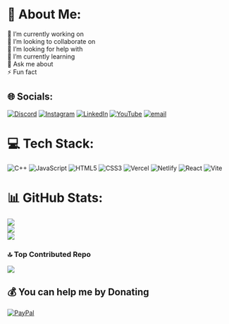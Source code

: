 # 💫 About Me:
🔭 I’m currently working on<br>👯 I’m looking to collaborate on<br>🤝 I’m looking for help with<br>🌱 I’m currently learning<br>💬 Ask me about<br>⚡ Fun fact


## 🌐 Socials:
[![Discord](https://img.shields.io/badge/Discord-%237289DA.svg?logo=discord&logoColor=white)](https://discord.gg/Xavier33692679) [![Instagram](https://img.shields.io/badge/Instagram-%23E4405F.svg?logo=Instagram&logoColor=white)](va_go_xa/) [![LinkedIn](https://img.shields.io/badge/LinkedIn-%230077B5.svg?logo=linkedin&logoColor=white)](https://linkedin.com/in/xavier-gomez-82a61237a) [![YouTube](https://img.shields.io/badge/YouTube-%23FF0000.svg?logo=YouTube&logoColor=white)](https://youtube.com/@XavierX1355) [![email](https://img.shields.io/badge/Email-D14836?logo=gmail&logoColor=white)](mailto:Xavierggomey@gmail.com) 

# 💻 Tech Stack:
![C++](https://img.shields.io/badge/c++-%2300599C.svg?style=for-the-badge&logo=c%2B%2B&logoColor=white) ![JavaScript](https://img.shields.io/badge/javascript-%23323330.svg?style=for-the-badge&logo=javascript&logoColor=%23F7DF1E) ![HTML5](https://img.shields.io/badge/html5-%23E34F26.svg?style=for-the-badge&logo=html5&logoColor=white) ![CSS3](https://img.shields.io/badge/css3-%231572B6.svg?style=for-the-badge&logo=css3&logoColor=white) ![Vercel](https://img.shields.io/badge/vercel-%23000000.svg?style=for-the-badge&logo=vercel&logoColor=white) ![Netlify](https://img.shields.io/badge/netlify-%23000000.svg?style=for-the-badge&logo=netlify&logoColor=#00C7B7) ![React](https://img.shields.io/badge/react-%2320232a.svg?style=for-the-badge&logo=react&logoColor=%2361DAFB) ![Vite](https://img.shields.io/badge/vite-%23646CFF.svg?style=for-the-badge&logo=vite&logoColor=white)
# 📊 GitHub Stats:
![](https://github-readme-stats.vercel.app/api?username=Xavier13554522&theme=dark&hide_border=false&include_all_commits=false&count_private=false)<br/>
![](https://nirzak-streak-stats.vercel.app/?user=Xavier13554522&theme=dark&hide_border=false)<br/>
![](https://github-readme-stats.vercel.app/api/top-langs/?username=Xavier13554522&theme=dark&hide_border=false&include_all_commits=false&count_private=false&layout=compact)

### 🔝 Top Contributed Repo
![](https://github-contributor-stats.vercel.app/api?username=Xavier13554522&limit=5&theme=dark&combine_all_yearly_contributions=true)

  ## 💰 You can help me by Donating
  [![PayPal](https://img.shields.io/badge/PayPal-00457C?style=for-the-badge&logo=paypal&logoColor=white)](https://paypal.me/https://paypal.me/XavierGomez1355) 

